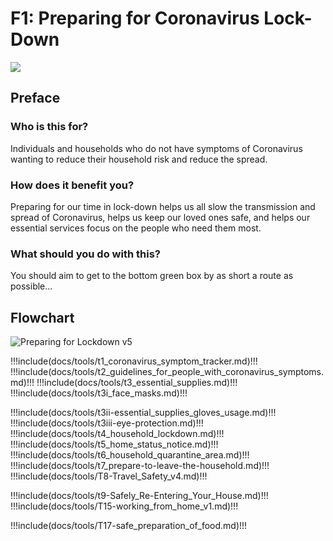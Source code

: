 # F1: Preparing for Coronavirus Lock-Down

<a href="/Coronavirus_Toolkit_F1_Tools_1-9.zip" target="_blank">
    <img class="downloadtools" src="/download-tools.png" />
</a>

## Preface

### Who is this for?

Individuals and households who do not have symptoms of Coronavirus wanting to reduce their household risk and reduce the spread.

### How does it benefit you?

Preparing for our time in lock-down helps us all slow the transmission and spread of Coronavirus, helps us keep our loved ones safe, and helps our essential services focus on the people who need them most.

### What should you do with this?

You should aim to get to the bottom green box by as short a route as possible...

## Flowchart

![Preparing for Lockdown v5](F1-Preparing_for_Lockdown_v5.jpg)

!!!include(docs/tools/t1_coronavirus_symptom_tracker.md)!!!
!!!include(docs/tools/t2_guidelines_for_people_with_coronavirus_symptoms.md)!!!
!!!include(docs/tools/t3_essential_supplies.md)!!!
!!!include(docs/tools/t3i_face_masks.md)!!!

!!!include(docs/tools/t3ii-essential_supplies_gloves_usage.md)!!!
!!!include(docs/tools/t3iii-eye-protection.md)!!!
!!!include(docs/tools/t4_household_lockdown.md)!!!
!!!include(docs/tools/t5_home_status_notice.md)!!!
!!!include(docs/tools/t6_household_quarantine_area.md)!!!
!!!include(docs/tools/t7_prepare-to-leave-the-household.md)!!!
!!!include(docs/tools/T8-Travel_Safety_v4.md)!!!

!!!include(docs/tools/t9-Safely_Re-Entering_Your_House.md)!!!
!!!include(docs/tools/T15-working_from_home_v1.md)!!!

!!!include(docs/tools/T17-safe_preparation_of_food.md)!!!
